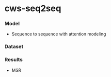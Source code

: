 # cws-seq2seq

### Model
- Sequence to sequence with attention modeling

### Dataset

### Results
- MSR
